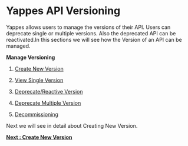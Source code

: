 Yappes API Versioning
=====================

Yappes allows users to manage the versions of their API. Users can
deprecate single or multiple versions. Also the deprecated API can be
reactivated.In this sections we will see how the Version of an API can
be managed.

**Manage Versioning**

1.  [Create New Version](create_versions.md)

2.  [View Single Version](view_versions.md)

3.  [Deprecate/Reactive Version](deprecate_reactivate_versions.md)

4.  [Deprecate Multiple Version](deprecate_multiple_versions.md)

5.  [Decommissioning](decommissioning.md)

Next we will see in detail about Creating New Version.

[**Next : Create New
Version**](create_versions.md)
